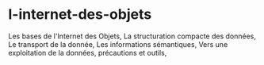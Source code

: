 # l-internet-des-objets
Les bases de l'Internet des Objets,  La structuration compacte des données, Le transport de la donnée,  Les informations sémantiques,  Vers une exploitation de la données, précautions et outils, 

